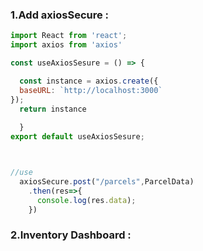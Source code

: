 ### 1.Add axiosSecure :
```js
import React from 'react';
import axios from 'axios'

const useAxiosSesure = () => {

  const instance = axios.create({
  baseURL: `http://localhost:3000`
});
  return instance
    
  }
export default useAxiosSesure;



//use
  axiosSecure.post("/parcels",ParcelData)
    .then(res=>{
      console.log(res.data);
    })

```
### 2.Inventory Dashboard :
